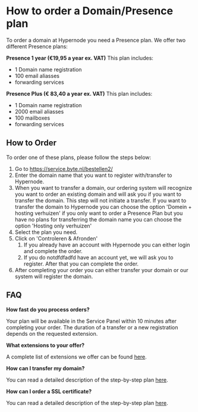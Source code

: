 <!-- source: https://support.hypernode.com/en/getting-started/how-to-order/how-to-order-a-domain-presence-plan/ -->
# How to order a Domain/Presence plan

To order a domain at Hypernode you need a Presence plan. We offer two different Presence plans:

**Presence 1 year (€19,95 a year ex. VAT)** This plan includes:

* 1 Domain name registration
* 100 email aliasses
* forwarding services

**Presence Plus (€ 83,40 a year ex. VAT)** This plan includes:

* 1 Domain name registration
* 2000 email aliasses
* 100 mailboxes
* forwarding services

How to Order
------------

To order one of these plans, please follow the steps below:

1. Go to <https://service.byte.nl/bestellen2/>
2. Enter the domain name that you want to register with/transfer to Hypernode.
3. When you want to transfer a domain, our ordering system will recognize you want to order an existing domain and will ask you if you want to transfer the domain. This step will not initiate a transfer. If you want to transfer the domain to Hypernode you can choose the option 'Domein + hosting verhuizen' if you only want to order a Presence Plan but you have no plans for transferring the domain name you can choose the option 'Hosting only verhuizen'
4. Select the plan you need.
5. Click on 'Controleren & Afronden'
	1. If you already have an account with Hypernode you can either login and complete the order.
	2. If you do notdfdfadfd have an account yet, we will ask you to register. After that you can complete the order.
6. After completing your order you can either transfer your domain or our system will register the domain.

FAQ
---

**How fast do you process orders?**

Your plan will be available in the Service Panel within 10 minutes after completing your order. The duration of a transfer or a new registration depends on the requested extension. 

**What extensions to your offer?**

A complete list of extensions we offer can be found [here](https://www.byte.nl/domeinnaam/). 

**How can I transfer my domain?**

You can read a detailed description of the step-by-step plan [here](https://support.hypernode.com/en/services/domains/how-to-transfer-your-domain-to-hypernode).

**How can I order a SSL certificate?**

You can read a detailed description of the step-by-step plan [here](https://support.hypernode.com/en/hypernode/ssl/how-to-use-ssl-certificates-on-your-hypernode-when-ordered-via-byte-nl#Order-an-SSL-Certificate).
